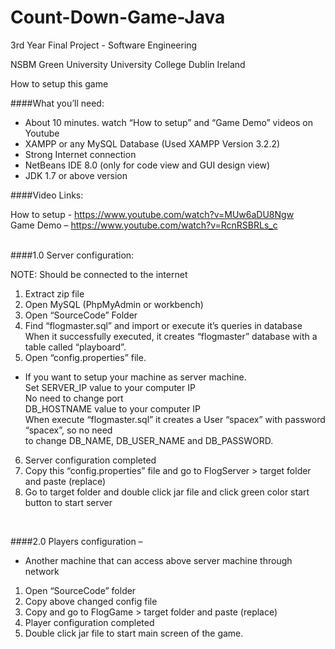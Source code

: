 # Count-Down-Game-Java

3rd Year Final Project - Software Engineering

NSBM Green University
University College Dublin Ireland

How to setup this game

####What you’ll need:

* About 10 minutes. watch “How to setup” and “Game Demo” videos on Youtube <br>
* XAMPP or any MySQL Database (Used XAMPP Version 3.2.2)<br>
* Strong Internet connection<br>
* NetBeans IDE 8.0 (only for code view and GUI design view)<br>
* JDK 1.7 or above version<br>

####Video Links:

How to setup - https://www.youtube.com/watch?v=MUw6aDU8Ngw<br>
Game Demo – https://www.youtube.com/watch?v=RcnRSBRLs_c<br>
<br>

####1.0 Server configuration:

NOTE: Should be connected to the internet

1. Extract zip file<br>
2. Open MySQL (PhpMyAdmin or workbench)<br>
3. Open “SourceCode” Folder<br>
4. Find “flogmaster.sql” and import or execute it’s queries in database<br>
   When it successfully executed, it creates “flogmaster” database with a table called “playboard”.<br>
5. Open “config.properties” file.<br>
* If you want to setup your machine as server machine.<br>
Set SERVER_IP value to your computer IP<br>
No need to change port<br>
DB_HOSTNAME value to your computer IP<br>
When execute “flogmaster.sql” it creates a User “spacex” with password “spacex”, so no need<br>
to change DB_NAME, DB_USER_NAME and DB_PASSWORD.<br>
6. Server configuration completed<br>
7. Copy this “config.properties” file and go to FlogServer > target folder and paste (replace)<br>
8. Go to target folder and double click jar file and click green color start button to start server<br>
<br>

####2.0 Players configuration –

* Another machine that can access above server machine through network<br>

1. Open “SourceCode” folder<br>
2. Copy above changed config file<br>
3. Copy and go to FlogGame > target folder and paste (replace)<br>
4. Player configuration completed<br>
5. Double click jar file to start main screen of the game.<br>
